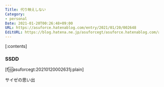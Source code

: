 ```yaml
---
Title: 代り映えしない
Category:
- personal
Date: 2021-01-20T00:26:48+09:00
URL: https://asuforce.hatenablog.com/entry/2021/01/20/002648
EditURL: https://blog.hatena.ne.jp/asuforcegt/asuforce.hatenablog.com/atom/entry/26006613680508535
---
```


[:contents]

### SSDD

[f:id:asuforcegt:20210120002631j:plain]

サイゼの思い出
